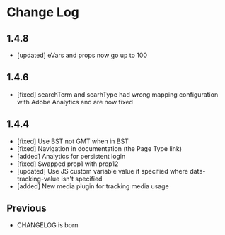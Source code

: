 # Change Log

## 1.4.8

 * [updated] eVars and props now go up to 100

## 1.4.6

 * [fixed] searchTerm and searhType had wrong mapping configuration with Adobe Analytics and are now fixed

## 1.4.4

 * [fixed] Use BST not GMT when in BST
 * [fixed] Navigation in documentation (the Page Type link)
 * [added] Analytics for persistent login
 * [fixed] Swapped prop1 with prop12
 * [updated] Use JS custom variable value if specified where data-tracking-value isn't specified
 * [added] New media plugin for tracking media usage

## Previous

 * CHANGELOG is born
